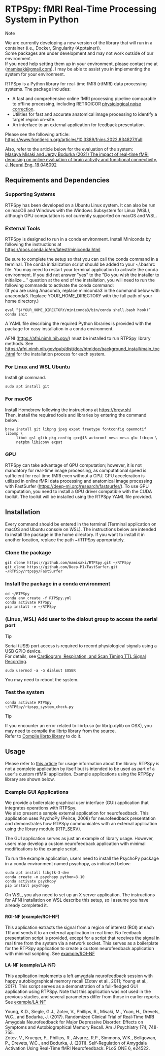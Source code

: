 # RTPSpy: fMRI Real-Time Processing System in Python

> [!NOTE]
> We are currently developing a new version of the library that will run in a container (i.e., Docker, Singularity (Apptainer)).  
> Some packages are under development and may not work outside of our environment.  
> If you need help setting them up in your environment, please contact me at (mamisaki@gmail.com). I may be able to assist you in implementing the system for your environment.

RTPSpy is a Python library for real-time fMRI (rtfMRI) data processing systems.
The package includes:
* A fast and comprehensive online fMRI processing pipeline comparable to offline processing, including RETROICOR [physiological noise correction](./PhysioRecording.md).  
* Utilities for fast and accurate anatomical image processing to identify a target region on-site.
* An interface to an external application for feedback presentation.

Please see the following article:
https://www.frontiersin.org/articles/10.3389/fnins.2022.834827/full

Also, refer to the article below for the evaluation of the system:  
[Masaya Misaki and Jerzy Bodurka (2021) The impact of real-time fMRI denoising on online evaluation of brain activity and functional connectivity. J. Neural Eng. 18 046092](https://iopscience.iop.org/article/10.1088/1741-2552/ac0b33)

## Requirements and Dependencies
### Supporting Systems
RTPSpy has been developed on a Ubuntu Linux system. It can also be run on macOS and Windows with the Windows Subsystem for Linux (WSL), although GPU computation is not currently supported on macOS and WSL.

### External Tools
RTPSpy is designed to run in a conda environment. Install Miniconda by following the instructions at  
https://docs.conda.io/en/latest/miniconda.html

Be sure to complete the setup so that you can call the conda command in a terminal.
The conda initialization script should be added to your ~/.bashrc file. You may need to restart your terminal application to activate the conda environment.
If you did not answer "yes" to the "Do you wish the installer to initialize ..." question at the end of the installation, you will need to run the following commands to activate the conda command:  
(If you are using Anaconda, replace miniconda3 in the command below with anaconda3. Replace YOUR_HOME_DIRECTORY with the full path of your home directory.)  
```
eval “$(YOUR_HOME_DIRECTORY/miniconda3/bin/conda shell.bash hook)” 
conda init
```

A YAML file describing the required Python libraries is provided with the package for easy installation in a conda environment.  

AFNI (https://afni.nimh.nih.gov/) must be installed to run RTPSpy library methods. See https://afni.nimh.nih.gov/pub/dist/doc/htmldoc/background_install/main_toc.html for the installation process for each system.


### For Linux and WSL Ubuntu
Install git command.  
```
sudo apt install git
```

### For macOS  
Install Homebrew following the instructions at https://brew.sh/  
Then, install the required tools and libraries by entering the command below:
```
brew install git libpng jpeg expat freetype fontconfig openmotif libomp \
     libxt gsl glib pkg-config gcc@13 autoconf mesa mesa-glu libxpm \
     netpbm libiconv expat
```

### GPU
RTPSpy can take advantage of GPU computation; however, it is not mandatory for real-time image processing, as computational speed is sufficient for real-time fMRI even without a GPU. GPU acceleration is utilized in online fMRI data processing and anatomical image processing with FastSurfer (https://deep-mi.org/research/fastsurfer/).
To use GPU computation, you need to install a GPU driver compatible with the CUDA toolkit. The toolkit will be installed using the RTPSpy YAML file provided.  

## Installation
Every command should be entered in the terminal (Terminal application on macOS and Ubuntu console on WSL).
The instructions below are intended to install the package in the home directory. If you want to install it in another location, replace the path ~/RTPSpy appropriately.  

### Clone the package  
```
git clone https://github.com/mamisaki/RTPSpy.git ~/RTPSpy
git clone https://github.com/Deep-MI/FastSurfer.git ~/RTPSpy/rtpspy/FastSurfer
```

### Install the package in a conda environment
```
cd ~/RTPSpy
conda env create -f RTPSpy.yml
conda activate RTPSpy
pip install -e ~/RTPSpy
```

### (Linux, WSL) Add user to the dialout group to access the serial port
> [!TIP]
> Serial (USB) port access is required to record physiological signals using a USB GPIO device.  
> For details, see [Cardiogram, Respiration, and Scan Timing TTL Signal Recording](./PhysioRecording.md).   
```
sudo usermod -a -G dialout $USER
```

You may need to reboot the system.  

### Test the system
```
conda activate RTPSpy
~/RTPSpy/rtpspy_system_check.py
```
> [!TIP]
> If you encounter an error related to librtp.so (or librtp.dylib on OSX), you may need to compile the librtp library from the source.  
> Refer to [Compile librtp library](./Compilelibrtp.md) to do it.

## Usage
Please refer to [this article](https://www.frontiersin.org/articles/10.3389/fnins.2022.834827/full) for usage information about the library.
RTPSpy is not a complete application by itself but is intended to be used as part of a user's custom rtfMRI application.
Example applications using the RTPSpy library are shown below.

### Example GUI Applications
We provide a boilerplate graphical user interface (GUI) application that integrates operations with RTPSpy.  
We also present a sample external application for neurofeedback. This application uses PsychoPy (Peirce, 2008) for neurofeedback presentation and demonstrates how RTPSpy communicates with an external application using the library module (RTP_SERV).

The GUI application serves as just an example of library usage. However, users may develop a custom neurofeedback application with minimal modifications to the example script.

To run the example application, users need to install the PsychoPy package in a conda environment named psychopy, as indicated below:
```
sudo apt install libgtk-3-dev
conda create -n psychopy python=3.10
conda activate psychopy
pip install psychopy
```

On WSL, you also need to set up an X server application. The instructions for AFNI installation on WSL describe this setup, so I assume you have already completed it.

#### ROI-NF (example/ROI-NF)
This application extracts the signal from a region of interest (ROI) at each TR and sends it to an external application in real time. No feedback presentation script is provided, except for a script that receives the signal in real time from the system via a network socket. This serves as a boilerplate for the RTPSpy application to create a custom neurofeedback application with minimal scripting.
See [example/ROI-NF](example/ROI-NF#readme)

#### LA-NF (example/LA-NF)
This application implements a left amygdala neurofeedback session with happy autobiographical memory recall (Zotev et al., 2011; Young et al., 2017). This script serves as a demonstration of a full-fledged GUI application using RTPSpy. Note that this application was not used in the previous studies, and several parameters differ from those in earlier reports.  
See [example/LA-NF](example/LA-NF#readme)

Young, K.D., Siegle, G.J., Zotev, V., Phillips, R., Misaki, M., Yuan, H., Drevets, W.C., and Bodurka, J. (2017). Randomized Clinical Trial of Real-Time fMRI Amygdala Neurofeedback for Major Depressive Disorder: Effects on Symptoms and Autobiographical Memory Recall. Am J Psychiatry 174, 748-755.  
Zotev, V., Krueger, F., Phillips, R., Alvarez, R.P., Simmons, W.K., Bellgowan, P., Drevets, W.C., and Bodurka, J. (2011). Self-Regulation of Amygdala Activation Using Real-Time fMRI Neurofeedback. PLoS ONE 6, e24522.

